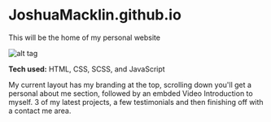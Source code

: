 # JoshuaMacklin.github.io
This will be the home of my personal website

![alt tag](https://i.imgur.com/R8z8qB5.png)

**Tech used:** HTML, CSS, SCSS, and JavaScript

My current layout has my branding at the top, scrolling down you'll get a personal about me section, followed by an embded Video Introduction to myself. 3 of my latest projects, a few testimonials and then finishing off with a contact me area.

